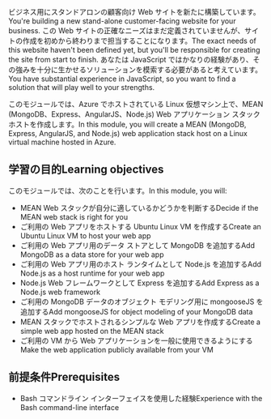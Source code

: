 <span data-ttu-id="4f455-101">ビジネス用にスタンドアロンの顧客向け Web サイトを新たに構築しています。</span><span class="sxs-lookup"><span data-stu-id="4f455-101">You're building a new stand-alone customer-facing website for your business.</span></span> <span data-ttu-id="4f455-102">この Web サイトの正確なニーズはまだ定義されていませんが、サイトの作成を初めから終わりまで担当することになります。</span><span class="sxs-lookup"><span data-stu-id="4f455-102">The exact needs of this website haven't been defined yet, but you'll be responsible for creating the site from start to finish.</span></span> <span data-ttu-id="4f455-103">あなたは JavaScript ではかなりの経験があり、その強みを十分に生かせるソリューションを模索する必要があると考えています。</span><span class="sxs-lookup"><span data-stu-id="4f455-103">You have substantial experience in JavaScript, so you want to find a solution that will play well to your strengths.</span></span>

<span data-ttu-id="4f455-104">このモジュールでは、Azure でホストされている Linux 仮想マシン上で、MEAN (MongoDB、Express、AngularJS、Node.js) Web アプリケーション スタック ホストを作成します。</span><span class="sxs-lookup"><span data-stu-id="4f455-104">In this module, you will create a MEAN (MongoDB, Express, AngularJS, and Node.js) web application stack host on a Linux virtual machine hosted in Azure.</span></span>

## <a name="learning-objectives"></a><span data-ttu-id="4f455-105">学習の目的</span><span class="sxs-lookup"><span data-stu-id="4f455-105">Learning objectives</span></span>

<span data-ttu-id="4f455-106">このモジュールでは、次のことを行います。</span><span class="sxs-lookup"><span data-stu-id="4f455-106">In this module, you will:</span></span>

- <span data-ttu-id="4f455-107">MEAN Web スタックが自分に適しているかどうかを判断する</span><span class="sxs-lookup"><span data-stu-id="4f455-107">Decide if the MEAN web stack is right for you</span></span>
- <span data-ttu-id="4f455-108">ご利用の Web アプリをホストする Ubuntu Linux VM を作成する</span><span class="sxs-lookup"><span data-stu-id="4f455-108">Create an Ubuntu Linux VM to host your web app</span></span>
- <span data-ttu-id="4f455-109">ご利用の Web アプリ用のデータ ストアとして MongoDB を追加する</span><span class="sxs-lookup"><span data-stu-id="4f455-109">Add MongoDB as a data store for your web app</span></span>
- <span data-ttu-id="4f455-110">ご利用の Web アプリ用のホスト ランタイムとして Node.js を追加する</span><span class="sxs-lookup"><span data-stu-id="4f455-110">Add Node.js as a host runtime for your web app</span></span>
- <span data-ttu-id="4f455-111">Node.js Web フレームワークとして Express を追加する</span><span class="sxs-lookup"><span data-stu-id="4f455-111">Add Express as a Node.js web framework</span></span>
- <span data-ttu-id="4f455-112">ご利用の MongoDB データのオブジェクト モデリング用に mongooseJS を追加する</span><span class="sxs-lookup"><span data-stu-id="4f455-112">Add mongooseJS for object modeling of your MongoDB data</span></span>
- <span data-ttu-id="4f455-113">MEAN スタックでホストされるシンプルな Web アプリを作成する</span><span class="sxs-lookup"><span data-stu-id="4f455-113">Create a simple web app hosted on the MEAN stack</span></span>
- <span data-ttu-id="4f455-114">ご利用の VM から Web アプリケーションを一般に使用できるようにする</span><span class="sxs-lookup"><span data-stu-id="4f455-114">Make the web application publicly available from your VM</span></span>

## <a name="prerequisites"></a><span data-ttu-id="4f455-115">前提条件</span><span class="sxs-lookup"><span data-stu-id="4f455-115">Prerequisites</span></span>

- <span data-ttu-id="4f455-116">Bash コマンドライン インターフェイスを使用した経験</span><span class="sxs-lookup"><span data-stu-id="4f455-116">Experience with the Bash command-line interface</span></span>